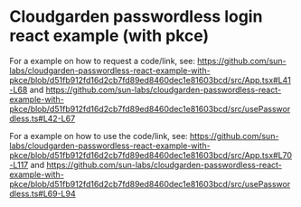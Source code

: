 # Cloudgarden passwordless login react example (with pkce)

For a example on how to request a code/link, see: https://github.com/sun-labs/cloudgarden-passwordless-react-example-with-pkce/blob/d51fb912fd16d2cb7fd89ed8460dec1e81603bcd/src/App.tsx#L41-L68 and https://github.com/sun-labs/cloudgarden-passwordless-react-example-with-pkce/blob/d51fb912fd16d2cb7fd89ed8460dec1e81603bcd/src/usePasswordless.ts#L42-L67

For a example on how to use the code/link, see: https://github.com/sun-labs/cloudgarden-passwordless-react-example-with-pkce/blob/d51fb912fd16d2cb7fd89ed8460dec1e81603bcd/src/App.tsx#L70-L117 and https://github.com/sun-labs/cloudgarden-passwordless-react-example-with-pkce/blob/d51fb912fd16d2cb7fd89ed8460dec1e81603bcd/src/usePasswordless.ts#L69-L94
